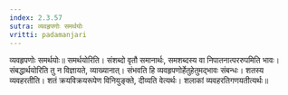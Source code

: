 ```yaml
---
index: 2.3.57
sutra: व्यवहृपणोः समर्थयोः
vritti: padamanjari
---
```


 व्यवहृपणोः समर्थयोः॥ समर्थयोरिति। संशब्दो वृतौ समानार्थः, समशब्दस्य वा निपातनात्पररुपमिति भावः। संबद्धार्थयोरिति तु न विज्ञायते, व्याख्यानात्। संभवति हि व्यवहृपणोर्हेतुहेतुमद्भावः संबन्धः। शतस्य व्यवहरतीति। शतं क्रयविक्रयरूपेण विनियुङ्क्ते, दीव्यति वेत्यर्थः। शलाकां व्यवहरतिगणयतीत्यर्थः॥